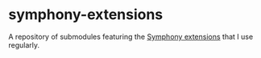 symphony-extensions
===================

A repository of submodules featuring the [Symphony extensions](http://symphonyextensions.com/) that I use regularly.